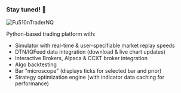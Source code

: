 ### Stay tuned! 👋
![Fu510nTraderNQ](https://github.com/user-attachments/assets/364c172b-42b8-4915-8f46-c4a55cc07abf)

Python-based trading platform with:
- Simulator with real-time & user-specifiable market replay speeds
- DTN/IQFeed data integration (download & live chart updates)
- Interactive Brokers, Alpaca & CCXT broker integration
- Algo backtesting
- Bar "microscope" (displays ticks for selected bar and prior)
- Strategy optimization engine (with indicator data caching for performance)

<!--
**Fu510nTrader/Fu510nTrader** is a ✨ _special_ ✨ repository because its `README.md` (this file) appears on your GitHub profile.

Here are some ideas to get you started:

- 🔭 I’m currently working on ...
- 🌱 I’m currently learning ...
- 👯 I’m looking to collaborate on ...
- 🤔 I’m looking for help with ...
- 💬 Ask me about ...
- 📫 How to reach me: ...
- 😄 Pronouns: ...
- ⚡ Fun fact: ...
-->
